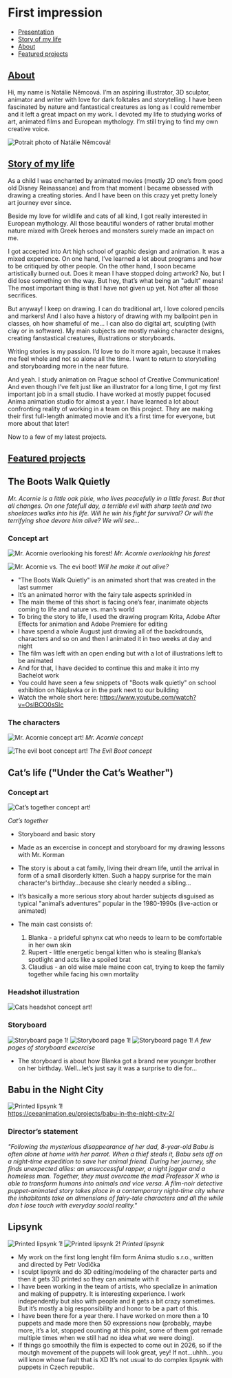 # First impression

- [Presentation](Presentation.md)
- [Story of my life](Story_of_my_life.md)
- [About](About.md)
- [Featured projects](FeaturedProjects.md)

## [About](About.md)

Hi, my name is Natálie Němcová. 
I’m an aspiring illustrator, 3D sculptor, animator and writer with love for dark folktales and storytelling. 
I have been fascinated by nature and fantastical creatures as long as I could remember and it left a great impact on my work. 
I devoted my life to studying works of art, animated films and European mythology. 
I’m still trying to find my own creative voice. 

 ![Potrait photo of Natálie Němcová!](Photos/potrait_photo.jpg) 
 
## [Story of my life](Story_of_my_life.md)

As a child I was enchanted by animated movies (mostly 2D one’s from good old Disney Reinassance) and from that moment I became obsessed with drawing a creating stories. And I have been on this crazy yet pretty lonely art journey ever since. 

Beside my love for wildlife and cats of all kind, I got really interested in European mythology. All those beautiful wonders of rather brutal mother nature mixed with Greek heroes and monsters surely made an impact on me. 

I got accepted into Art high school of graphic design and animation. It was a mixed experience. On one hand, I’ve learned a lot about programs and how to be critiqued by other people. On the other hand, I soon became artistically burned out. Does it mean I have stopped doing artwork? No, but I did lose something on the way. But hey, that’s what being an "adult" means! The most important thing is that I have not given up yet. Not after all those secrifices. 

But anyway! I keep on drawing. I can do traditional art, I love colored pencils and markers! And I also have a history of drawing with my ballpoint pen in classes, oh how shameful of me... I can also do digital art, sculpting (with clay or in software). My main subjects are mostly making character designs, creating fanstastical creatures, illustrations or storyboards. 

Writing stories is my passion. I’d love to do it more again, because it makes me feel whole and not so alone all the time. I want to return to storytelling and storyboarding more in the near future. 

And yeah. I study animation on Prague school of Creative Communication! And even though I’ve felt just like an illustrator for a long time, I got my first important job in a small studio. I have worked at mostly puppet focused Anima animation studio for almost a year. I have learned a lot about confronting reality of working in a team on this project. They are making their first full-length animated movie and it’s a first time for everyone, but more about that later! 

Now to a few of my latest projects. 


## [Featured projects](FeaturedProjects.md) 

## The Boots Walk Quietly

_Mr. Acornie is a little oak pixie, who lives peacefully in a little forest. But that all changes. On one fatefull day, a terrible evil with sharp teeth and two shoelaces walks into his life. Will he win his fight for survival? Or will the terrifying shoe devore him alive? We will see…_

### Concept art

![Mr. Acornie overlooking his forest!](shot_1_concept.jpg) 
_Mr. Acornie overlooking his forest_

![Mr. Acornie vs. The evi boot!](Photos/18_shot_fightscene.png) 
_Will he make it out alive?_

- "The Boots Walk Quietly" is an animated short that was created in the last summer
- It’s an animated horror with the fairy tale aspects sprinkled in
- The main theme of this short is facing one’s fear, inanimate objects coming to life and nature vs. man’s world 
- To bring the story to life, I used the drawing program Krita, Adobe After Effects for animation and Adobe Premiere for editing
- I have spend a whole August just drawing all of the backdrounds, characters and so on and then I animated it in two weeks at day and night 
- The film was left with an open ending but with a lot of illustrations left to be animated
- And for that, I have decided to continue this and make it into my Bachelot work
- You could have seen a few snippets of "Boots walk quietly" on school exhibition on Náplavka or in the park next to our building 
- Watch the whole short here: https://www.youtube.com/watch?v=OsIBCO0sSIc

 ### The characters

 ![Mr. Acornie concept art!](Photos/pan_zaloudek_loutka_02.PNG)
 _Mr. Acornie concept_ 

 ![The evil boot concept art!](Photos/boot_concept_art.jpg)
_The Evil Boot concept_

## Cat’s life ("Under the Cat’s Weather")

### Concept art
![Cat’s together concept art!](Photos/cats_together.jpg)

_Cat’s together_

- Storyboard and basic story
- Made as an excercise in concept and storyboard for my drawing lessons with Mr. Korman 
- The story is about a cat family, living their dream life, until the arrival in form of a small disorderly kitten. Such a happy surprise for the main character's birthday...because she clearly needed a sibling...  
- It’s basically a more serious story about harder subjects disguised as typical "animal’s adventures" popular in the 1980-1990s (live-action or animated)
  
- The main cast consists of:
  1. Blanka - a prideful sphynx cat who needs to learn to be comfortable in her own skin
  2. Rupert - little energetic bengal kitten who is stealing Blanka’s spotlight and acts like a spoiled brat
  3. Claudius - an old wise male maine coon cat, trying to keep the family together while facing his own mortality
 
### Headshot illustration
![Cats headshot concept art!](Photos/cats_headshot.png)

### Storyboard 
![Storyboard page 1!](Photos/storyboard_1.png)
![Storyboard page 1!](Photos/storyboard_2.png)
![Storyboard page 1!](Photos/storyboard_3.png)
_A few pages of storyboard excercise_

- The storyboard is about how Blanka got a brand new younger brother on her birthday. Well...let’s just say it was a surprise to die for... 


## Babu in the Night City 

![Printed lipsynk 1!](Photos/Babu4_web.jpeg)  
https://ceeanimation.eu/projects/babu-in-the-night-city-2/ 

### Director’s statement
_"Following the mysterious disappearance of her dad, 8-year-old Babu is often alone at home with her parrot. When a thief steals it, Babu sets off on a night-time expedition to save her animal friend. During her journey, she finds unexpected allies: an unsuccessful rapper, a night jogger and a homeless man. Together, they must overcome the mad Professor X who is able to transform humans into animals and vice versa. A film-noir detective puppet-animated story takes place in a contemporary night-time city where the inhabitants take on dimensions of fairy-tale characters and all the while don ́t lose touch with everyday social reality."_ 

## Lipsynk

![Printed lipsynk 1!](Photos/lipsynk_1.jpg)
![Printed lipsynk 2!](Photos/lipsynk_2.jpg)
_Printed lipsynk_

- My work on the first long lenght film form Anima studio s.r.o., written and directed by Petr Vodička
- I sculpt lipsynk and do 3D editing/modeling of the character parts and then it gets 3D printed so they can animate with it
- I have been working in the team of artists, who specialize in animation and making of puppetry. It is interesting experience. I work independently but also with people and it gets a bit crazy sometimes. But it’s mostly a big responsibility and honor to be a part of this.
- I have been there for a year there. I have worked on more then a 10 puppets and made more then 50 expressions now (probably, maybe more, it’s a lot, stopped counting at this point, some of them got remade multiple times when we still had no idea what we were doing). 
- If things go smoothily the film is expected to come out in 2026, so if the moutgh movement of the puppets will look great, yey! If not...uhhh...you will know whose fault that is XD It’s not usual to do complex lipsynk with puppets in Czech republic. 
